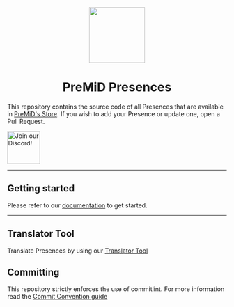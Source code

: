 <div align="center">
    <img src="https://avatars3.githubusercontent.com/u/46326568?s=400&amp;u=15e4a4988014780288d30ffb969fd1569fec23e6&amp;v=4" width="128px" style="max-width:100%;">
    <h1>PreMiD Presences</h1>
</div>

This repository contains the source code of all Presences that are available in [PreMiD's Store](https://premid.app/store). If you wish to add your Presence or update one, open a Pull Request.

<div align="left">
    <a target="_blank" href="https://discord.premid.app/" title="Join our Discord!">
        <img  src="https://discordapp.com/api/guilds/493130730549805057/widget.png?style=banner2" height="75px" draggable="false" alt="Join our Discord!">
    </a>
</div>

---

## Getting started

Please refer to our [documentation](https://docs.premid.app/dev/presence) to get started.

---

## Translator Tool

Translate Presences by using our [Translator Tool](./TRANSLATOR.md)

## Committing

This repository strictly enforces the use of commitlint. For more information read the [Commit Convention guide](./.github/COMMIT_CONVENTION.md)
